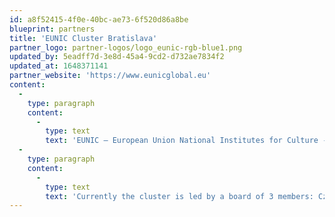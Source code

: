 ```yaml
---
id: a8f52415-4f0e-40bc-ae73-6f520d86a8be
blueprint: partners
title: 'EUNIC Cluster Bratislava'
partner_logo: partner-logos/logo_eunic-rgb-blue1.png
updated_by: 5eadff7d-3e8d-45a4-9cd2-d732ae7834f2
updated_at: 1648371141
partner_website: 'https://www.eunicglobal.eu'
content:
  -
    type: paragraph
    content:
      -
        type: text
        text: 'EUNIC – European Union National Institutes for Culture - advocates a prominent role of culture in international relations and is a strategic partner of the EU, actively involved in the further definition of European cultural policy. EUNIC is a platform for knowledge sharing and for capacity building amongst its members and partners. The local cluster in Bratislava has active collaborations and will support this project as a partner.'
  -
    type: paragraph
    content:
      -
        type: text
        text: 'Currently the cluster is led by a board of 3 members: Czech Center, Goethe-Institut and Institut Francais.'
---
```

